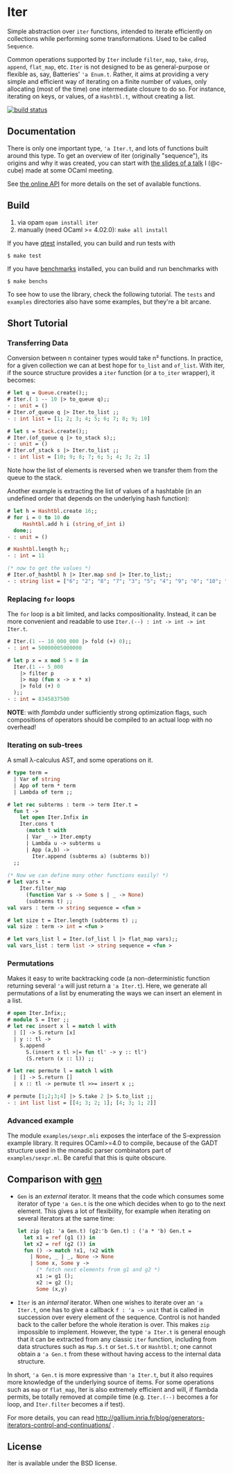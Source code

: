 # Iter

Simple abstraction over `iter` functions, intended to iterate efficiently
on collections while performing some transformations. Used to be called `Sequence`.

Common operations supported by `Iter` include
`filter`, `map`, `take`, `drop`, `append`, `flat_map`, etc.
`Iter` is not designed to be as general-purpose or flexible as, say,
Batteries' `'a Enum.t`. Rather, it aims at providing a very simple and efficient
way of iterating on a finite number of values, only allocating (most of the time)
one intermediate closure to do so. For instance, iterating on keys, or values,
of a `Hashtbl.t`, without creating a list.

[![build status](https://travis-ci.org/c-cube/iter.svg?branch=master)](https://travis-ci.org/c-cube/iter)

## Documentation

There is only one important type, `'a Iter.t`, and lots of functions built
around this type.
To get an overview of iter (originally "sequence"), its origins and why it was created,
you can start with [the slides of a talk](http://simon.cedeela.fr/assets/talks/sequence.pdf)
I (@c-cube) made at some OCaml meeting.

See [the online API](https://c-cube.github.io/iter/)
for more details on the set of available functions.

## Build

1. via opam `opam install iter`
2. manually (need OCaml >= 4.02.0): `make all install`

If you have [qtest](https://github.com/vincent-hugot/qtest) installed,
you can build and run tests with

```
$ make test
```

If you have [benchmarks](https://github.com/Chris00/ocaml-benchmark) installed,
you can build and run benchmarks with

```
$ make benchs
```

To see how to use the library, check the following tutorial.
The `tests` and `examples` directories also have some examples, but they're a bit arcane.

## Short Tutorial

### Transferring Data

Conversion between n container types
would take n² functions. In practice, for a given collection
we can at best hope for `to_list` and `of_list`.
With iter, if the source structure provides a
`iter` function (or a `to_iter` wrapper), it becomes:

```ocaml
# let q = Queue.create();;
# Iter.( 1 -- 10 |> to_queue q);;
- : unit = ()
# Iter.of_queue q |> Iter.to_list ;;
- : int list = [1; 2; 3; 4; 5; 6; 7; 8; 9; 10]

# let s = Stack.create();;
# Iter.(of_queue q |> to_stack s);;
- : unit = ()
# Iter.of_stack s |> Iter.to_list ;;
- : int list = [10; 9; 8; 7; 6; 5; 4; 3; 2; 1] 
```

Note how the list of elements is reversed when we transfer them
from the queue to the stack.

Another example is extracting the list of values of
a hashtable (in an undefined order that depends on the
underlying hash function):

```ocaml
# let h = Hashtbl.create 16;;
# for i = 0 to 10 do
     Hashtbl.add h i (string_of_int i)
  done;;
- : unit = ()

# Hashtbl.length h;;
- : int = 11

(* now to get the values *)
# Iter.of_hashtbl h |> Iter.map snd |> Iter.to_list;;
- : string list = ["6"; "2"; "8"; "7"; "3"; "5"; "4"; "9"; "0"; "10"; "1"] 
```

### Replacing `for` loops

The `for` loop is a bit limited, and lacks compositionality.
Instead, it can be more convenient and readable to
use `Iter.(--) : int -> int -> int Iter.t`.

```ocaml
# Iter.(1 -- 10_000_000 |> fold (+) 0);;
- : int = 50000005000000

# let p x = x mod 5 = 0 in
  Iter.(1 -- 5_000
    |> filter p
    |> map (fun x -> x * x)
    |> fold (+) 0
  );;
- : int = 8345837500
```

**NOTE**: with _flambda_ under sufficiently strong
optimization flags, such compositions of operators
should be compiled to an actual loop with no overhead!

### Iterating on sub-trees

A small λ-calculus AST, and some operations on it.

```ocaml
# type term =
  | Var of string
  | App of term * term
  | Lambda of term ;;

# let rec subterms : term -> term Iter.t =
  fun t ->
    let open Iter.Infix in
    Iter.cons t
      (match t with
      | Var _ -> Iter.empty
      | Lambda u -> subterms u
      | App (a,b) ->
        Iter.append (subterms a) (subterms b))
  ;;
  
(* Now we can define many other functions easily! *)
# let vars t =
    Iter.filter_map
      (function Var s -> Some s | _ -> None)
      (subterms t) ;;
val vars : term -> string sequence = <fun >

# let size t = Iter.length (subterms t) ;;
val size : term -> int = <fun >

# let vars_list l = Iter.(of_list l |> flat_map vars);;
val vars_list : term list -> string sequence = <fun >
```

### Permutations

Makes it easy to write backtracking code (a non-deterministic
function returning several `'a`
will just return a `'a Iter.t`).
Here, we generate all permutations of a list by
enumerating the ways we can insert an element in a list.

```ocaml
# open Iter.Infix;;
# module S = Iter ;;
# let rec insert x l = match l with
  | [] -> S.return [x]
  | y :: tl ->
    S.append
      S.(insert x tl >|= fun tl' -> y :: tl')
      (S.return (x :: l)) ;;

# let rec permute l = match l with
  | [] -> S.return []
  | x :: tl -> permute tl >>= insert x ;;

# permute [1;2;3;4] |> S.take 2 |> S.to_list ;;
- : int list list = [[4; 3; 2; 1]; [4; 3; 1; 2]]
```

### Advanced example

The module `examples/sexpr.mli` exposes the interface of the S-expression
example library. It requires OCaml>=4.0 to compile, because of the GADT
structure used in the monadic parser combinators part of `examples/sexpr.ml`.
Be careful that this is quite obscure.

## Comparison with [gen](https://github.com/c-cube/gen)

- `Gen` is an *external* iterator.
  It means that the code which consumes
  some iterator of type `'a Gen.t` is the one which decides when to
  go to the next element. This gives a lot of flexibility, for example
  when iterating on several iterators at the same time:

  ```ocaml
  let zip (g1: 'a Gen.t) (g2:'b Gen.t) : ('a * 'b) Gen.t =
    let x1 = ref (g1 ()) in
    let x2 = ref (g2 ()) in
    fun () -> match !x1, !x2 with
      | None, _ | _, None -> None
      | Some x, Some y ->
        (* fetch next elements from g1 and g2 *)
        x1 := g1 ();
        x2 := g2 ();
        Some (x,y)
  ```

- `Iter` is an *internal* iterator. When one wishes to iterate over
  an `'a Iter.t`, one has to give a callback `f : 'a -> unit`
  that is called in succession over every element of the sequence.
  Control is not handed back to the caller before the whole iteration is over.
  This makes `zip` impossible to implement. However, the type `'a Iter.t`
  is general enough that it can be extracted from any classic `iter` function,
  including from data structures such as `Map.S.t` or `Set.S.t` or `Hashtbl.t`;
  one cannot obtain a `'a Gen.t` from these without having access to the internal
  data structure.

In short, `'a Gen.t` is more expressive than `'a Iter.t`, but it also
requires more knowledge of the underlying source of items.
For some operations such as `map` or `flat_map`, Iter is also extremely
efficient and will, if flambda permits, be totally removed at
compile time (e.g. `Iter.(--)` becomes a for loop, and `Iter.filter`
becomes a if test).

For more details, you can read http://gallium.inria.fr/blog/generators-iterators-control-and-continuations/ .

## License

Iter is available under the BSD license.
